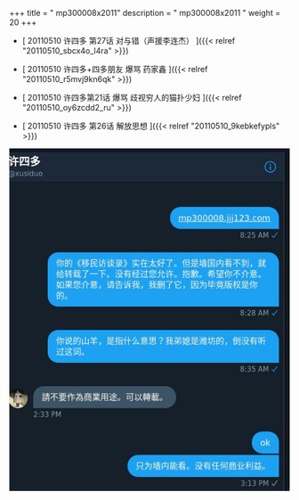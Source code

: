 +++
title = "  mp300008x2011"
description = "  mp300008x2011  "
weight = 20
+++



* [ 20110510  许四多 第27话 对与错（声援李连杰）  ]({{< relref "20110510_sbcx4o_l4ra" >}})


* [ 20110510  许四多+四多朋友 爆骂 药家鑫  ]({{< relref "20110510_r5mvj9kn6qk" >}})


* [ 20110510  许四多第21话 爆骂 歧视穷人的猫扑少妇  ]({{< relref "20110510_oy6zcdd2_ru" >}})


* [ 20110510  许四多 第26话 解放思想  ]({{< relref "20110510_9kebkefypls" >}})

![background.jpg](background.jpg)
